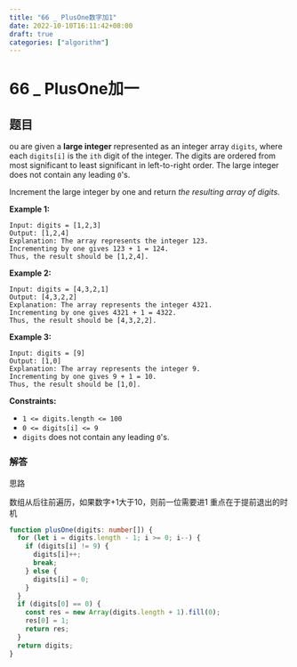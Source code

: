 ```yaml
---
title: "66 _ PlusOne数字加1"
date: 2022-10-10T16:11:42+08:00
draft: true
categories: ["algorithm"]
---
```




# 66 _ PlusOne加一



## 题目



ou are given a **large integer** represented as an integer array `digits`, where each `digits[i]` is the `ith` digit of the integer. The digits are ordered from most significant to least significant in left-to-right order. The large integer does not contain any leading `0`'s.

Increment the large integer by one and return *the resulting array of digits*.

 

**Example 1:**

```
Input: digits = [1,2,3]
Output: [1,2,4]
Explanation: The array represents the integer 123.
Incrementing by one gives 123 + 1 = 124.
Thus, the result should be [1,2,4].
```

**Example 2:**

```
Input: digits = [4,3,2,1]
Output: [4,3,2,2]
Explanation: The array represents the integer 4321.
Incrementing by one gives 4321 + 1 = 4322.
Thus, the result should be [4,3,2,2].
```

**Example 3:**

```
Input: digits = [9]
Output: [1,0]
Explanation: The array represents the integer 9.
Incrementing by one gives 9 + 1 = 10.
Thus, the result should be [1,0].
```

 

**Constraints:**

- `1 <= digits.length <= 100`
- `0 <= digits[i] <= 9`
- `digits` does not contain any leading `0`'s.





### 解答



思路

数组从后往前遍历，如果数字+1大于10，则前一位需要进1
重点在于提前退出的时机



```typescript
function plusOne(digits: number[]) {
  for (let i = digits.length - 1; i >= 0; i--) {
    if (digits[i] != 9) {
      digits[i]++;
      break;
    } else {
      digits[i] = 0;
    }
  }
  if (digits[0] == 0) {
    const res = new Array(digits.length + 1).fill(0);
    res[0] = 1;
    return res;
  }
  return digits;
}
```



